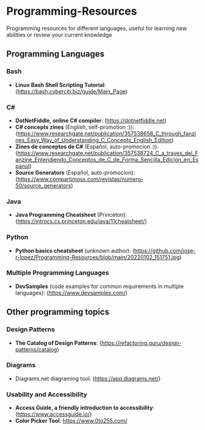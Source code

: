 # Programming-Resources
Programming resources for different languages, useful for learning new abilities or review your current knowledge

## Programming Languages

### Bash

- **Linux Bash Shell Scripting Tutorial**: (https://bash.cyberciti.biz/guide/Main_Page)

### C#

- **DotNetFiddle, online C# compiler**: (https://dotnetfiddle.net)
- **C# concepts zines** (English, self-promotion :)): (https://www.researchgate.net/publication/357538658_C_through_fanzines_Easy_Way_of_Understanding_C_Concepts_English_Edition)
- **Zines de conceptos de C#** (Español, auto-promocion :)): (https://www.researchgate.net/publication/357538724_C_a_traves_del_Fanzine_Entendiendo_Conceptos_de_C_de_Forma_Sencilla_Edicion_en_Espanol)
- **Source Generators** (Español, auto-promocion): (https://www.compartimoss.com/revistas/numero-50/source_generators)

### Java

- **Java Programming Cheatsheet** (Princeton): (https://introcs.cs.princeton.edu/java/11cheatsheet/)

### Python

- **Python basics cheatsheet** (unknown author): (https://github.com/jose-r-lopez/Programming-Resources/blob/main/20220102_151751.jpg)

### Multiple Programming Languages

- **DevSamples** (code examples for common requirements in multiple languages): (https://www.devsamples.com/)

## Other programming topics

### Design Patterns

- **The Catalog of Design Patterns**: (https://refactoring.guru/design-patterns/catalog)

### Diagrams

- Diagrams.net diagraming tool: (https://app.diagrams.net/)

### Usability and Accessibility

- **Access Guide, a friendly introduction to accessibility**: (https://www.accessguide.io/)
- **Color Picker Tool**: https://www.0to255.com/

